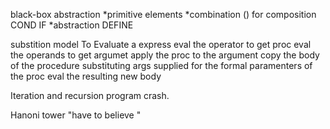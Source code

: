 black-box abstraction
*primitive elements
*combination () for composition COND IF
*abstraction DEFINE

substition model
To Evaluate a express
  eval the operator to get proc
  eval the operands to get argumet
  apply the proc to the argument
    copy the body of the procedure
    substituting args supplied for the formal paramenters of the proc
    eval the resulting new body

Iteration and recursion
program crash.

Hanoni tower
"have to believe "